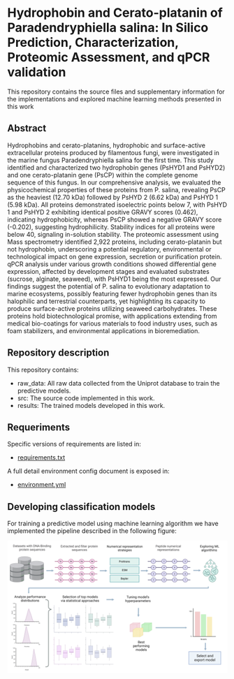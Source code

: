# Hydrophobin and Cerato-platanin of Paradendryphiella salina: In Silico Prediction, Characterization, Proteomic Assessment, and qPCR validation

This repository contains the source files and supplementary information for the implementations and explored machine learning methods presented in this work

## Abstract

Hydrophobins and cerato-platanins, hydrophobic and surface-active extracellular proteins produced by filamentous fungi, were investigated in the marine fungus Paradendryphiella salina for the first time. This study identified and characterized two hydrophobin genes (PsHYD1 and PsHYD2) and one cerato-platanin gene (PsCP) within the complete genome sequence of this fungus. In our comprehensive analysis, we evaluated the physicochemical properties of these proteins from P. salina, revealing PsCP as the heaviest (12.70 kDa) followed by PsHYD 2 (6.62 kDa) and PsHYD 1 (5.98 kDa). All proteins demonstrated isoelectric points below 7, with PsHYD 1 and PsHYD 2 exhibiting identical positive GRAVY scores (0.462), indicating hydrophobicity, whereas PsCP showed a negative GRAVY score (-0.202), suggesting hydrophilicity. Stability indices for all proteins were below 40, signaling in-solution stability. The proteomic assessment using Mass spectrometry identified 2,922 proteins, including cerato-platanin but not hydrophobin, underscoring a potential regulatory, environmental or technological impact on gene expression, secretion or purification protein. qPCR analysis under various growth conditions showed differential gene expression, affected by development stages and evaluated substrates (sucrose, alginate, seaweed), with PsHYD1 being the most expressed. Our findings suggest the potential of P. salina to evolutionary adaptation to marine ecosystems, possibly featuring fewer hydrophobin genes than its halophilic and terrestrial counterparts, yet highlighting its capacity to produce surface-active proteins utilizing seaweed carbohydrates. These proteins hold biotechnological promise, with applications extending from medical bio-coatings for various materials to food industry uses, such as foam stabilizers, and environmental applications in bioremediation.

## Repository description

This repository contains:
- raw_data: All raw data collected from the Uniprot database to train the predictive models.
- src: The source code implemented in this work.
- results: The trained models developed in this work.

## Requeriments

Specific versions of requirements are listed in:
- [requirements.txt](requirements.txt)

A full detail environment config document is exposed in:
- [environment.yml](environment.yml)

## Developing classification models


For training a predictive model using machine learning algorithm we have implemented the pipeline described in the following figure:

![alt text](./images/pipeline.png)